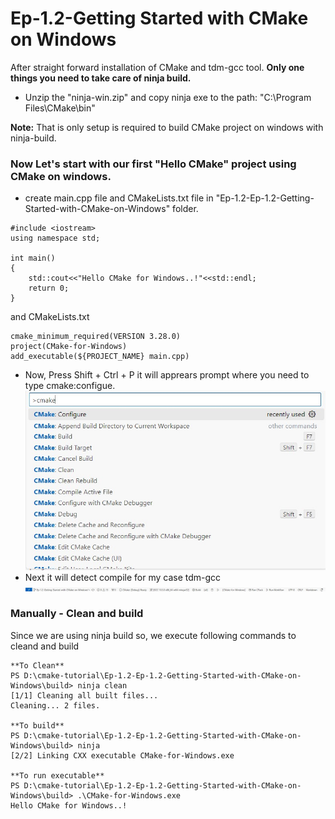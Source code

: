 # Ep-1.2-Getting Started with CMake on Windows


After straight forward installation of CMake and tdm-gcc tool. **Only one things you need to take care of ninja build.**
* Unzip the "ninja-win.zip" and copy ninja exe to the path: "C:\Program Files\CMake\bin"

**Note:** That is only setup is required to build CMake project on windows with ninja-build.

### Now Let's start with our first "Hello CMake" project using CMake on windows.
* create main.cpp file and CMakeLists.txt file in "Ep-1.2-Ep-1.2-Getting-Started-with-CMake-on-Windows" folder.

~~~
#include <iostream>
using namespace std;

int main()
{
    std::cout<<"Hello CMake for Windows..!"<<std::endl;
    return 0;
}
~~~
and CMakeLists.txt
~~~
cmake_minimum_required(VERSION 3.28.0)
project(CMake-for-Windows)
add_executable(${PROJECT_NAME} main.cpp)
~~~

* Now, Press Shift + Ctrl + P it will apprears prompt where you need to type cmake:configue.
    ![CMake:Configure](img/cmake-confugure.jpg)
* Next it will detect compile for my case tdm-gcc 
    ![alt text](img/vscode-bottom-plate.jpg)


### Manually - Clean and build 
Since we are using ninja build so, we execute following commands to cleand and build

~~~
**To Clean**
PS D:\cmake-tutorial\Ep-1.2-Ep-1.2-Getting-Started-with-CMake-on-Windows\build> ninja clean
[1/1] Cleaning all built files...
Cleaning... 2 files.

**To build**
PS D:\cmake-tutorial\Ep-1.2-Ep-1.2-Getting-Started-with-CMake-on-Windows\build> ninja      
[2/2] Linking CXX executable CMake-for-Windows.exe

**To run executable**
PS D:\cmake-tutorial\Ep-1.2-Ep-1.2-Getting-Started-with-CMake-on-Windows\build> .\CMake-for-Windows.exe
Hello CMake for Windows..!
~~~